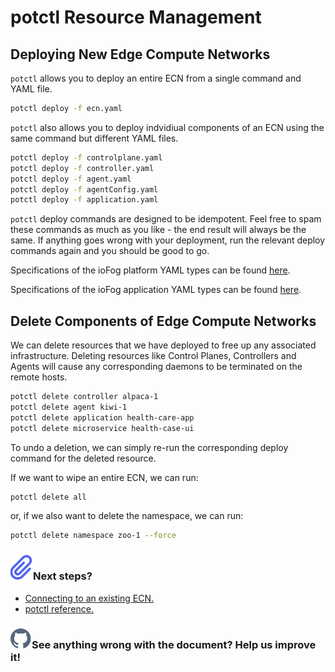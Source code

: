 # potctl Resource Management

## Deploying New Edge Compute Networks

`potctl` allows you to deploy an entire ECN from a single command and YAML file.

```bash
potctl deploy -f ecn.yaml
```

`potctl` also allows you to deploy indvidiual components of an ECN using the same command but different YAML files.

```bash
potctl deploy -f controlplane.yaml
potctl deploy -f controller.yaml
potctl deploy -f agent.yaml
potctl deploy -f agentConfig.yaml
potctl deploy -f application.yaml
```

`potctl` deploy commands are designed to be idempotent. Feel free to spam these commands as much as you like - the end result will always be the same. If anything goes wrong with your deployment, run the relevant deploy commands again and you should be good to go.

Specifications of the ioFog platform YAML types can be found [here](../reference-potctl/reference-control-plane).

Specifications of the ioFog application YAML types can be found [here](../reference-potctl/reference-application).

## Delete Components of Edge Compute Networks

We can delete resources that we have deployed to free up any associated infrastructure. Deleting resources like Control Planes, Controllers and Agents will cause any corresponding daemons to be terminated on the remote hosts.

```bash
potctl delete controller alpaca-1
potctl delete agent kiwi-1
potctl delete application health-care-app
potctl delete microservice health-case-ui
```

To undo a deletion, we can simply re-run the corresponding deploy command for the deleted resource.

If we want to wipe an entire ECN, we can run:

```bash
potctl delete all
```

or, if we also want to delete the namespace, we can run:

```bash
potctl delete namespace zoo-1 --force
```

<aside class="notifications note">
  <h3><img src="/static/images/icos/ico-note.svg" alt=""/>Next steps?</h3>
  <ul>
    <li><a href="#/./ioFog_3.0/potctl/connect-disconnect">Connecting to an existing ECN.</a></li>
    <li><a href="#/./ioFog_3.0/reference-potctl/reference-kinds">potctl reference.</a></li>
  </ul>
</aside>

<aside class="notifications contribute">
  <h3><img src="/static/images/icos/ico-github.svg" alt=""/>See anything wrong with the document? Help us improve it!</h3>
  <a href="https://github.com/eclipse-iofog/iofog.org/edit/develop/content/docs/3.0/potctl/resource-management.md"
    target="_blank">
    
  </a>
</aside>
